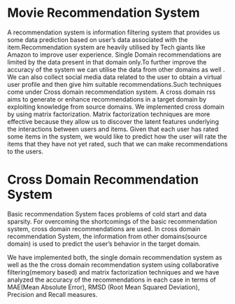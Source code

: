 # Movie Recommendation System

A recommendation system is information filtering system that provides us some data prediction based on user’s data associated with the 
item.Recommendation system are heavily utilised by Tech giants like Amazon to improve user experience. Single Domain recommendations are 
limited by the data present in that domain only.To further improve the accuracy of the system we can utilise the data from other domains 
as well . We can also collect social media data related to the user to obtain a virtual user profile and then give him suitable 
recommendations.Such techniques come under Cross domain recommendation system. A cross domain rss aims to generate or enhance 
recommendations in a target domain by exploiting knowledge from source domains. We implemented cross domain by using matrix factorization. 
Matrix factorization techniques are more effective because they allow us to discover the latent features underlying the interactions 
between users and items. Given that each user has rated some items in the system, we would like to predict how the user will rate the 
items that they have not yet rated, such that we can make recommendations to the users.


# Cross Domain Recommendation System
Basic recommendation System faces problems of cold start and data sparsity. For overcoming the shortcomings of the basic recommendation 
system, cross domain recommendations are used. In cross domain recommendation System, the information from other domains(source domain) is 
used to predict the user’s behavior in the target domain.

We have implemented both, the single domain recommendation system as well as the the cross domain recommendation system using 
collaborative filtering(memory based) and matrix factorization techniques and we have analyzed the accuracy of the recommendations in each 
case in terms of MAE(Mean Absolute Error), RMSD (Root Mean Squared Deviation), Precision and Recall measures.

